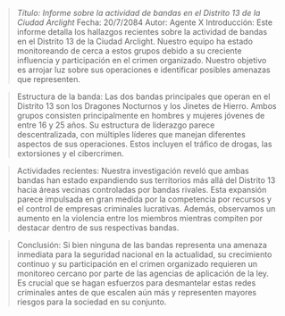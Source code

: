 > _Título: Informe sobre la actividad de bandas en el Distrito 13 de la Ciudad Arclight_
> Fecha: 20/7/2084
> Autor: Agente X
> Introducción:
> Este informe detalla los hallazgos recientes sobre la actividad de bandas en el Distrito 13 de la Ciudad Arclight. Nuestro equipo ha estado monitoreando de cerca a estos grupos debido a su creciente influencia y participación en el crimen organizado. Nuestro objetivo es arrojar luz sobre sus operaciones e identificar posibles amenazas que representen.

> Estructura de la banda:
> Las dos bandas principales que operan en el Distrito 13 son los Dragones Nocturnos y los Jinetes de Hierro. Ambos grupos consisten principalmente en hombres y mujeres jóvenes de entre 16 y 25 años. Su estructura de liderazgo parece descentralizada, con múltiples líderes que manejan diferentes aspectos de sus operaciones. Estos incluyen el tráfico de drogas, las extorsiones y el cibercrimen.

> Actividades recientes:
> Nuestra investigación reveló que ambas bandas han estado expandiendo sus territorios más allá del Distrito 13 hacia áreas vecinas controladas por bandas rivales. Esta expansión parece impulsada en gran medida por la competencia por recursos y el control de empresas criminales lucrativas. Además, observamos un aumento en la violencia entre los miembros mientras compiten por destacar dentro de sus respectivas bandas.

> Conclusión:
> Si bien ninguna de las bandas representa una amenaza inmediata para la seguridad nacional en la actualidad, su crecimiento continuo y su participación en el crimen organizado requieren un monitoreo cercano por parte de las agencias de aplicación de la ley. Es crucial que se hagan esfuerzos para desmantelar estas redes criminales antes de que escalen aún más y representen mayores riesgos para la sociedad en su conjunto.
